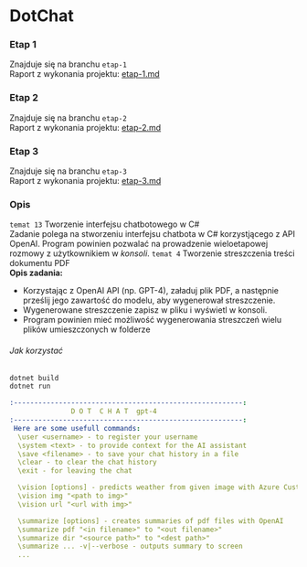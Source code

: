 DotChat
===

### Etap 1
Znajduje się na branchu `etap-1`</br>
Raport z wykonania projektu: [etap-1.md](doc-1/etap-1.md)

### Etap 2
Znajduje się na branchu `etap-2`</br>
Raport z wykonania projektu: [etap-2.md](doc-2/etap-2.md)

### Etap 3
Znajduje się na branchu `etap-3`</br>
Raport z wykonania projektu: [etap-3.md](doc-3/etap-3.md)

### Opis 
`temat 13` Tworzenie interfejsu chatbotowego w C#<br>
Zadanie polega na stworzeniu interfejsu chatbota w C# korzystjącego z API OpenAI. Program powinien pozwalać na prowadzenie wieloetapowej rozmowy z użytkownikiem w _konsoli_.
`temat 4` Tworzenie streszczenia treści dokumentu PDF </br>
   **Opis zadania:**  
   - Korzystając z OpenAI API (np. GPT-4), załaduj plik PDF, a następnie prześlij jego zawartość do modelu, aby wygenerował streszczenie.  
   - Wygenerowane streszczenie zapisz w pliku i wyświetl w konsoli.  
   - Program powinien mieć możliwość wygenerowania streszczeń wielu plików umieszczonych w folderze 

###### Jak korzystać
```bash
dotnet build
dotnet run
```
```yaml
:--------------------------------------------------------:
               D O T  C H A T  gpt-4
:--------------------------------------------------------:
 Here are some usefull commands:
  \user <username> - to register your username
  \system <text> - to provide context for the AI assistant
  \save <filename> - to save your chat history in a file
  \clear - to clear the chat history
  \exit - for leaving the chat

  \vision [options] - predicts weather from given image with Azure Custom Vision
  \vision img "<path to img>"
  \vision url "<url with img>"

  \summarize [options] - creates summaries of pdf files with OpenAI
  \summarize pdf "<in filename>" to "<out filename>"
  \summarize dir "<source path>" to "<dest path>"
  \summarize ... -v|--verbose - outputs summary to screen
  ...
```
